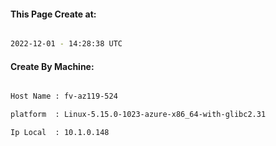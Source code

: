 
   
#### This Page Create at:

```bash

2022-12-01 - 14:28:38 UTC

```

#### Create By Machine:

```bash

Host Name : fv-az119-524

platform  : Linux-5.15.0-1023-azure-x86_64-with-glibc2.31

Ip Local  : 10.1.0.148

```

